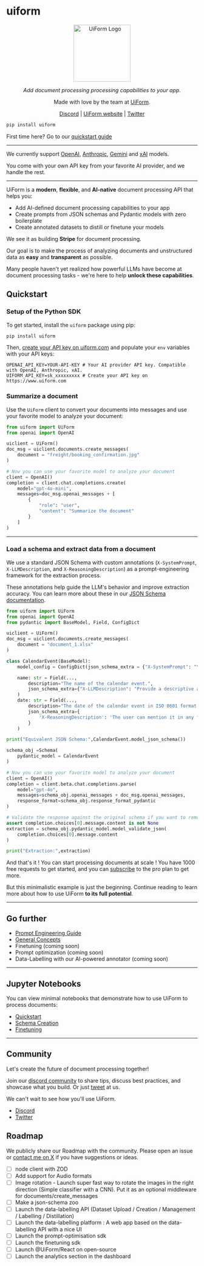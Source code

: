# uiform

<div align="center" style="margin-bottom: 1em;">

<img src="https://github.com/UiForm/uiform/blob/main/uiform-logo.png" alt="UiForm Logo" width="150">


  *Add document processing processing capabilities to your app.*

Made with love by the team at [UiForm](https://uiform.com).

[Discord](https://discord.com/invite/vc5tWRPqag) | [UiForm website](https://uiform.com) | [Twitter](https://x.com/uiformAPI)


</div>


``` bash
pip install uiform
```

First time here? Go to our [quickstart guide](https://docs.uiform.com/get-started/introduction)

---


We currently support [OpenAI](https://platform.openai.com/docs/overview), [Anthropic](https://www.anthropic.com/api), [Gemini](https://aistudio.google.com/) and [xAI](https://x.ai/api) models.

You come with your own API key from your favorite AI provider, and we handle the rest.

---

UiForm is a **modern**, **flexible**, and **AI-native** document processing API that helps you:

- Add AI-defined document processing capabilities to your app
- Create prompts from JSON schemas and Pydantic models with zero boilerplate
- Create annotated datasets to distill or finetune your models

We see it as building **Stripe** for document processing.

Our goal is to make the process of analyzing documents and unstructured data as **easy** and **transparent** as possible.

Many people haven't yet realized how powerful LLMs have become at document processing tasks - we're here to help **unlock these capabilities**.

## Quickstart

### Setup of the Python SDK

To get started, install the `uiform` package using pip:

```bash
pip install uiform
```

Then, [create your API key on uiform.com](https://www.uiform.com) and populate your `env` variables with your API keys:

```
OPENAI_API_KEY=YOUR-API-KEY # Your AI provider API key. Compatible with OpenAI, Anthropic, xAI.
UIFORM_API_KEY=sk_xxxxxxxxx # Create your API key on https://www.uiform.com
```

### Summarize a document

Use the `UiForm` client to convert your documents into messages and use your favorite model to analyze your document:

```python 
from uiform import UiForm
from openai import OpenAI

uiclient = UiForm()
doc_msg = uiclient.documents.create_messages(
    document = "freight/booking_confirmation.jpg"
)

# Now you can use your favorite model to analyze your document
client = OpenAI()
completion = client.chat.completions.create(
    model="gpt-4o-mini",
    messages=doc_msg.openai_messages + [
        {
            "role": "user",
            "content": "Summarize the document"
        }
    ]
)
```

---

### Load a schema and extract data from a document

We use a standard JSON Schema with custom annotations (`X-SystemPrompt`, `X-LLMDescription`, and `X-ReasoningDescription`) as a prompt-engineering framework for the extraction process.

These annotations help guide the LLM's behavior and improve extraction accuracy. 
You can learn more about these in our [JSON Schema documentation](https://docs.uiform.com/get-started/the-json-schema).


```python Pydantic BaseModel
from uiform import UiForm
from openai import OpenAI
from pydantic import BaseModel, Field, ConfigDict

uiclient = UiForm()
doc_msg = uiclient.documents.create_messages(
    document = "document_1.xlsx"
)

class CalendarEvent(BaseModel):
    model_config = ConfigDict(json_schema_extra = {"X-SystemPrompt": "You are a useful assistant."})

    name: str = Field(...,
        description="The name of the calendar event.",
        json_schema_extra={"X-LLMDescription": "Provide a descriptive and concise name for the event."}
    )
    date: str = Field(...,
        description="The date of the calendar event in ISO 8601 format.",
        json_schema_extra={
            'X-ReasoningDescription': 'The user can mention it in any format, like **next week** or **tomorrow**. Infer the right date format from the user input.',
        }
    )

print("Equivalent JSON Schema:",CalendarEvent.model_json_schema())

schema_obj =Schema(
    pydantic_model = CalendarEvent
)

# Now you can use your favorite model to analyze your document
client = OpenAI()
completion = client.beta.chat.completions.parse(
    model="gpt-4o",
    messages=schema_obj.openai_messages + doc_msg.openai_messages,
    response_format=schema_obj.response_format_pydantic
)

# Validate the response against the original schema if you want to remove the reasoning fields
assert completion.choices[0].message.content is not None
extraction = schema_obj.pydantic_model.model_validate_json(
    completion.choices[0].message.content 
)

print("Extraction:",extraction)
```
</CodeGroup>

And that's it ! You can start processing documents at scale ! 
You have 1000 free requests to get started, and you can [subscribe](https://www.uiform.com) to the pro plan to get more.

But this minimalistic example is just the beginning. Continue reading to learn more about how to use UiForm **to its full potential**.

----

## Go further

- [Prompt Engineering Guide](https://docs.uiform.com/get-started/prompting-with-the-json-schema)
- [General Concepts](https://docs.uiform.com/get-started/General-Concepts)
- Finetuning (coming soon)
- Prompt optimization (coming soon)
- Data-Labelling with our AI-powered annotator (coming soon)

---

## Jupyter Notebooks

You can view minimal notebooks that demonstrate how to use UiForm to process documents:

- [Quickstart](https://github.com/UiForm/uiform/blob/main/notebooks/Quickstart.ipynb)
- [Schema Creation](https://github.com/UiForm/uiform/blob/main/notebooks/Schema_creation.ipynb)
- [Finetuning](https://github.com/UiForm/uiform/blob/main/notebooks/Finetuning.ipynb)

--- 

## Community

Let's create the future of document processing together!

Join our [discord community](https://discord.com/invite/vc5tWRPqag) to share tips, discuss best practices, and showcase what you build. Or just [tweet](https://x.com/uiformAPI) at us.

We can't wait to see how you'll use UiForm.

- [Discord](https://discord.com/invite/vc5tWRPqag)
- [Twitter](https://x.com/uiformAPI)


## Roadmap

We publicly share our Roadmap with the community. Please open an issue or [contact me on X](https://x.com/sachaicb) if you have suggestions or ideas.

- [ ] node client with ZOD
- [ ] Add support for Audio formats
- [ ] Image rotation - Launch super fast way to rotate the images in the right direction (Simple classifier with a CNN). Put it as an optional middleware for documents/create_messages
- [ ] Make a json-schema zoo
- [ ] Launch the data-labelling API (Dataset Upload / Creation / Management / Labelling / Distillation)
- [ ] Launch the data-labelling platform : A web app based on the data-labelling API with a nice UI
- [ ] Launch the prompt-optimisation sdk
- [ ] Launch the finetuning sdk 
- [ ] Launch @UiForm/React on open-source
- [ ] Launch the analytics section in the dashboard

